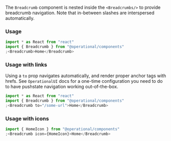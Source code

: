 The `Breadcrumb` component is nested inside the `<Breadcrumbs/>` to provide breadcrumb navigation. Note that in-between slashes are interspersed automatically.

### Usage

```jsx
import * as React from "react"
import { Breadcrumb } from "@operational/components"
;<Breadcrumb>Home</Breadcrumb>
```

### Usage with links

Using a `to` prop navigates automatically, and render proper anchor tags with hrefs. See `OperationalUI` docs for a one-time configuration you need to do to have pushstate navigation working out-of-the-box.

```jsx
import * as React from "react"
import { Breadcrumb } from "@operational/components"
;<Breadcrumb to="/some-url">Home</Breadcrumb>
```

### Usage with icons

```jsx
import { HomeIcon } from "@operational/components"
;<Breadcrumb icon={HomeIcon}>Home</Breadcrumb>
```
